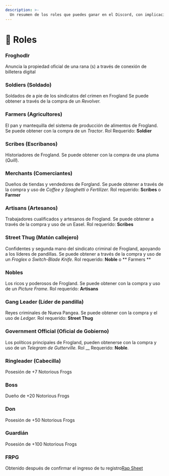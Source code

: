 ```yaml
---
description: >-
  Un resumen de los roles que puedes ganar en el Discord, con implicaciones definitivas para tus roles futuros en Frogland y NewPangea
---
```


# 🧙 Roles

### Froghodlr&#x20;

Anuncia la propiedad oficial de una rana (s) a través de conexión de billetera digital

### **Soldiers (Soldado)**

Soldados de a pie de los sindicatos del crimen en Frogland Se puede obtener a través de la compra de un _Revolver._

### **Farmers (Agricultores)**

El pan y mantequilla del sistema de producción de alimentos de Frogland. Se puede obtener con la compra de un _Tractor_. Rol Requerido: **Soldier**

### **Scribes (Escribanos)**

Historiadores de Frogland. Se puede obtener con la compra de una pluma (_Quill_).

### **Merchants (Comerciantes)**

Dueños de tiendas y vendedores de Forgland. Se puede obtener a través de la compra y uso de _Coffee y Spaghetti o Fertilizer._ Rol requerido: **Scribes** o **Farmer**

### **Artisans (Artesanos)**

Trabajadores cualificados y artesanos de Frogland. Se puede obtener a través de la compra y uso de un Easel. Rol requerido: **Scribes**

### **Street Thug (Matón callejero)**

Confidentes y segunda mano del sindicato criminal de Frogland, apoyando a los líderes de pandillas. Se puede obtener a través de la compra y uso de un _Froglex o Switch-Blade Knife_. Rol requerido: **Noble** o ** Farmers **

### Nobles

Los ricos y poderosos de Frogland. Se puede obtener con la compra y uso de un _Picture Frame_. Rol requerido: **Artisans**

### **Gang Leader (Líder de pandilla)**

Reyes criminales de Nueva Pangea. Se puede obtener con la compra y el uso de _Ledger._ Rol requerido: **Street Thug**

### Government Official&#x20; (Oficial de Gobierno)

Los políticos principales de Frogland, pueden obtenerse con la compra y uso de un _Telegram de Gutterville._ Rol __ Requerido: **Noble**.

### **Ringleader (Cabecilla)**

Posesión de +7 Notorious Frogs

### **Boss**

Dueño de +20 Notorious Frogs

### **Don**

Posesión de +50 Notorious Frogs

### **Guardián**

Posesión de +100 Notorious Frogs

### **FRPG**

Obtenido después de confirmar el ingreso de tu registro[Rap Sheet](https://docs.google.com/forms/d/e/1FAIpQLSdXrCBnxnWfDYf6b4izA1xVxauBSJFfyR3eklFES43lqA4CbQ/viewform)
